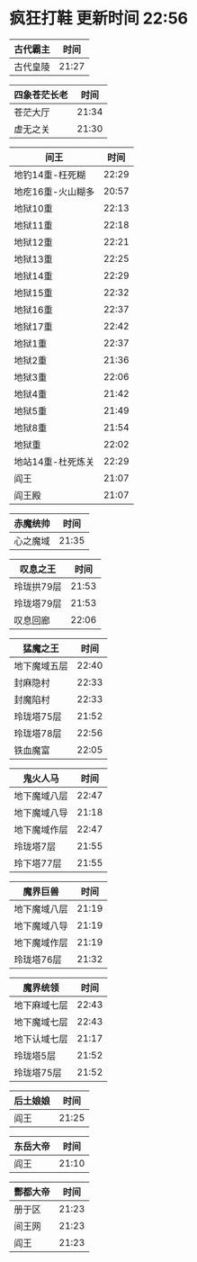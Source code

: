 # 疯狂打鞋 更新时间 22:56

| 古代霸主   | 时间    |
|--------|-------|
| 古代皇陵 | 21:27 |

| 四象苍茫长老   | 时间    |
|--------|-------|
| 苍茫大厅 | 21:34 |
| 虚无之关 | 21:30 |

| 间王   | 时间    |
|--------|-------|
| 地钓14重-枉死糊 | 22:29 |
| 地疙16重-火山糊多 | 20:57 |
| 地狱10重 | 22:13 |
| 地狱11重 | 22:18 |
| 地狱12重 | 22:21 |
| 地狱13重 | 22:25 |
| 地狱14重 | 22:29 |
| 地狱15重 | 22:32 |
| 地狱16重 | 22:37 |
| 地狱17重 | 22:42 |
| 地狱1重 | 22:37 |
| 地狱2重 | 21:36 |
| 地狱3重 | 22:06 |
| 地狱4重 | 21:42 |
| 地狱5重 | 21:49 |
| 地狱8重 | 21:54 |
| 地狱重 | 22:02 |
| 地站14重-杜死炼关 | 22:29 |
| 阎王 | 21:07 |
| 阎王殿 | 21:07 |

| 赤魔统帅   | 时间    |
|--------|-------|
| 心之魔域 | 21:35 |

| 叹息之王   | 时间    |
|--------|-------|
| 玲珑拱79层 | 21:53 |
| 玲珑塔79层 | 21:53 |
| 叹息回廊 | 22:06 |

| 猛魔之王   | 时间    |
|--------|-------|
| 地下魔域五层 | 22:40 |
| 封麻隐村 | 22:33 |
| 封魔陷村 | 22:33 |
| 玲珑塔75层 | 21:52 |
| 玲珑塔78层 | 22:56 |
| 铁血魔富 | 22:05 |

| 鬼火人马   | 时间    |
|--------|-------|
| 地下魔域八层 | 22:47 |
| 地下魔域八导 | 21:18 |
| 地下魔域作层 | 22:47 |
| 玲珑塔7层 | 21:55 |
| 玲下塔77层 | 21:55 |

| 魔界巨兽   | 时间    |
|--------|-------|
| 地下魔域八层 | 21:19 |
| 地下魔域八导 | 21:19 |
| 地下魔域作层 | 21:19 |
| 玲珑塔76层 | 21:32 |

| 魔界统领   | 时间    |
|--------|-------|
| 地下麻域七层 | 22:43 |
| 地下魔域七层 | 22:43 |
| 地下认域七层 | 21:17 |
| 玲珑塔5层 | 21:52 |
| 玲珑塔75层 | 21:52 |

| 后土娘娘   | 时间    |
|--------|-------|
| 阎王 | 21:25 |

| 东岳大帝   | 时间    |
|--------|-------|
| 阎王 | 21:10 |

| 酆都大帝   | 时间    |
|--------|-------|
| 册于区 | 21:23 |
| 间王网 | 21:23 |
| 阎王 | 21:23 |